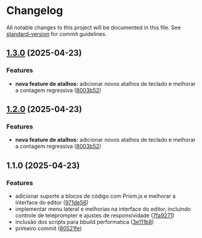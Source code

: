 # Changelog

All notable changes to this project will be documented in this file. See [standard-version](https://github.com/conventional-changelog/standard-version) for commit guidelines.

## [1.3.0](https://github.com/Abnerlucasm/ghostpad/compare/v1.1.0...v1.3.0) (2025-04-23)


### Features

* **nova feature de atalhos:** adicionar novos atalhos de teclado e melhorar a contagem regressiva ([8003b52](https://github.com/Abnerlucasm/ghostpad/commit/8003b52690113aa23b64e0e913f103103f37e49a))

## [1.2.0](https://github.com/Abnerlucasm/ghostpad/compare/v1.1.0...v1.2.0) (2025-04-23)


### Features

* **nova feature de atalhos:** adicionar novos atalhos de teclado e melhorar a contagem regressiva ([8003b52](https://github.com/Abnerlucasm/ghostpad/commit/8003b52690113aa23b64e0e913f103103f37e49a))

## 1.1.0 (2025-04-23)


### Features

* adicionar suporte a blocos de código com Prism.js e melhorar a interface do editor ([971de56](https://github.com/Abnerlucasm/ghostpad/commit/971de5651fb132e9aa899a423020ddf7ea66b2c1))
* implementar menu lateral e melhorias na interface do editor, incluindo controle de teleprompter e ajustes de responsividade ([7fa9271](https://github.com/Abnerlucasm/ghostpad/commit/7fa927179870ebbe2e6bf464620ad6ce70c7d4a9))
* inclusão dos scripts para bbuild performatica ([3e111b8](https://github.com/Abnerlucasm/ghostpad/commit/3e111b8d162442b13e48ee4539b8919099647cd6))
* primeiro commit ([80521fe](https://github.com/Abnerlucasm/ghostpad/commit/80521fe8c29a0b7e014eab3f560046e1e1c7cf0e))
